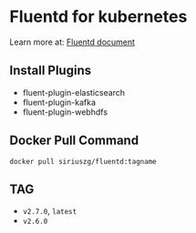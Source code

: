 # Fluentd for kubernetes

Learn more at: [Fluentd document](https://docs.fluentd.org)

## Install Plugins

* fluent-plugin-elasticsearch
* fluent-plugin-kafka
* fluent-plugin-webhdfs

## Docker Pull Command

`docker pull siriuszg/fluentd:tagname`

## TAG

* `v2.7.0`, `latest`
* `v2.6.0`
